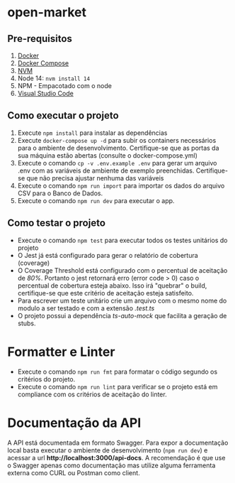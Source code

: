 # open-market

## Pre-requisitos

1. [Docker](https://docs.docker.com/get-docker/)
2. [Docker Compose](https://docs.docker.com/compose/install/)
3. [NVM](https://github.com/nvm-sh/nvm#installing-and-updating)
4. Node 14: `nvm install 14`
5. NPM - Empacotado com o node
6. [Visual Studio Code](https://code.visualstudio.com/Download)

## Como executar o projeto

1. Execute `npm install` para instalar as dependências
2. Execute `docker-compose up -d` para subir os containers necessários para o ambiente de desenvolvimento. Certifique-se que as portas da sua máquina estão abertas (consulte o docker-compose.yml)
3. Execute o comando `cp -v .env.example .env` para gerar um arquivo .env com as variáveis de ambiente de exemplo preenchidas. Certifique-se que não precisa ajustar nenhuma das variáveis
4. Execute o comando `npm run import` para importar os dados do arquivo CSV para o Banco de Dados.
5. Execute o comando `npm run dev` para executar o app.

## Como testar o projeto

* Execute o comando `npm test` para executar todos os testes unitários do projeto
* O Jest já está configurado para gerar o relatório de cobertura (coverage)
* O Coverage Threshold está configurado com o percentual de aceitação de *80%*. Portanto o jest retornará erro (error code > 0) caso o percentual de cobertura esteja abaixo. Isso irá "quebrar" o build, certifique-se que este critério de aceitação esteja satisfeito.
* Para escrever um teste unitário crie um arquivo com o mesmo nome do modulo a ser testado e com a extensão *.test.ts*
* O projeto possui a dependência *ts-auto-mock* que facilita a geração de stubs.


# Formatter e Linter

* Execute o comando `npm run fmt` para formatar o código segundo os critérios do projeto.
* Execute o comando `npm run lint` para verificar se o projeto está em compliance com os critérios de aceitação do linter.

# Documentação da API

A API está documentada em formato Swagger. Para expor a documentação local basta executar o ambiente de desenvolvimento (`npm run dev`) e acessar a url **http://localhost:3000/api-docs**. 
A recomendação é que use o Swagger apenas como documentação mas utilize alguma ferramenta externa como CURL ou Postman como client.